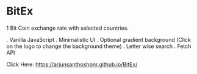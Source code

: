 # BitEx
1 Bit Coin exchange rate with selected countries. 


. Vanilla JavaScript
. Minimalistic UI
. Optional gradient background (Click on the logo to change the background theme)
. Letter wise search
. Fetch API


Click Here: https://arjunsanthoshpnr.github.io/BitEx/
